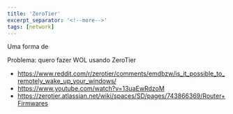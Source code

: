 ```yaml
---
title: 'ZeroTier'
excerpt_separator: '<!--more-->'
tags: [network]
---
```


Uma forma de

Problema: quero fazer WOL usando ZeroTier

- https://www.reddit.com/r/zerotier/comments/emdbzw/is_it_possible_to_remotely_wake_up_your_windows/
- https://www.youtube.com/watch?v=13uaEwRdzoM
- https://zerotier.atlassian.net/wiki/spaces/SD/pages/743866369/Router+Firmwares

